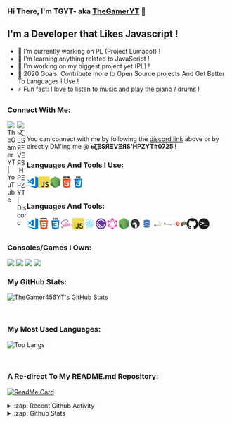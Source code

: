 ### Hi There, I'm TGYT- aka [TheGamerYT][GitHubRepo] 👋

## I'm a Developer that Likes Javascript !
- 🔭 I’m currently working on PL (Project Lumabot) !
- 🌱 I’m learning anything related to JavaScript !
- 👯 I’m working on my biggest project yet (PL) !
- 🥅 2020 Goals: Contribute more to Open Source projects And Get Better To Languages I Use !
- ⚡ Fun fact: I love to listen to music and play the piano / drums !

### Connect With Me:

[<img align="left" alt="TheGamerYT | YouTube" width="22px" src="https://cdn.jsdelivr.net/npm/simple-icons@v3/icons/youtube.svg" />][youtube]

[<img align="left" alt="๖̶̶̶ζ͜͡ΞSЯΞVΞЯS'HPΞPZYT | Discord" width="22px" src="https://cdn.jsdelivr.net/npm/simple-icons@3.6.0/icons/discord.svg" />][discord]<br />

You can connect with me by following the [discord link](discord) above or by directly DM'ing me @ **๖̶̶̶ζ͜͡ΞSЯΞVΞЯS'HPZYT#0725 !**
<br />

### Languages And Tools I Use:

[<img align="left" alt="Visual Studio Code" width="26px" src="https://raw.githubusercontent.com/github/explore/80688e429a7d4ef2fca1e82350fe8e3517d3494d/topics/visual-studio-code/visual-studio-code.png" />][VSCode]
[<img align="left" alt="JavaScript" width="26px" src="https://raw.githubusercontent.com/github/explore/80688e429a7d4ef2fca1e82350fe8e3517d3494d/topics/javascript/javascript.png" />][JS]
[<img align="left" alt="Node.js" width="26px" src="https://raw.githubusercontent.com/github/explore/80688e429a7d4ef2fca1e82350fe8e3517d3494d/topics/nodejs/nodejs.png" />][NodeJS]
[<img align="left" alt="HTML5" width="26px" src="https://raw.githubusercontent.com/github/explore/80688e429a7d4ef2fca1e82350fe8e3517d3494d/topics/html/html.png" />][HTML5]
[<img align="left" alt="CSS3" width="26px" src="https://raw.githubusercontent.com/github/explore/80688e429a7d4ef2fca1e82350fe8e3517d3494d/topics/css/css.png" />][CSS3]

<br />
<br />

### Languages And Tools:

[<img align="left" alt="Visual Studio Code" width="26px" src="https://raw.githubusercontent.com/github/explore/80688e429a7d4ef2fca1e82350fe8e3517d3494d/topics/visual-studio-code/visual-studio-code.png" />][VSCode]
[<img align="left" alt="HTML5" width="26px" src="https://raw.githubusercontent.com/github/explore/80688e429a7d4ef2fca1e82350fe8e3517d3494d/topics/html/html.png" />][HTML5]
[<img align="left" alt="CSS3" width="26px" src="https://raw.githubusercontent.com/github/explore/80688e429a7d4ef2fca1e82350fe8e3517d3494d/topics/css/css.png" />][CSS3]
[<img align="left" alt="Sass" width="26px" src="https://raw.githubusercontent.com/github/explore/80688e429a7d4ef2fca1e82350fe8e3517d3494d/topics/sass/sass.png" />][Sass]
[<img align="left" alt="JavaScript" width="26px" src="https://raw.githubusercontent.com/github/explore/80688e429a7d4ef2fca1e82350fe8e3517d3494d/topics/javascript/javascript.png" />][JS]
[<img align="left" alt="React" width="26px" src="https://raw.githubusercontent.com/github/explore/80688e429a7d4ef2fca1e82350fe8e3517d3494d/topics/react/react.png" />][React]
[<img align="left" alt="Gatsby" width="26px" src="https://raw.githubusercontent.com/github/explore/e94815998e4e0713912fed477a1f346ec04c3da2/topics/gatsby/gatsby.png" />][Gatsby]
[<img align="left" alt="GraphQL" width="26px" src="https://raw.githubusercontent.com/github/explore/80688e429a7d4ef2fca1e82350fe8e3517d3494d/topics/graphql/graphql.png" />][GraphQL]
[<img align="left" alt="Node.js" width="26px" src="https://raw.githubusercontent.com/github/explore/80688e429a7d4ef2fca1e82350fe8e3517d3494d/topics/nodejs/nodejs.png" />][NodeJS]
[<img align="left" alt="Deno" width="26px" src="https://raw.githubusercontent.com/github/explore/361e2821e2dea67711cde99c9c40ed357061cf27/topics/deno/deno.png" />][Deno]
[<img align="left" alt="SQL" width="26px" src="https://raw.githubusercontent.com/github/explore/80688e429a7d4ef2fca1e82350fe8e3517d3494d/topics/sql/sql.png" />][SQL]
[<img align="left" alt="MySQL" width="26px" src="https://raw.githubusercontent.com/github/explore/80688e429a7d4ef2fca1e82350fe8e3517d3494d/topics/mysql/mysql.png" />][MySQL]
[<img align="left" alt="MongoDB" width="26px" src="https://raw.githubusercontent.com/github/explore/80688e429a7d4ef2fca1e82350fe8e3517d3494d/topics/mongodb/mongodb.png" />][MongoDB]
[<img align="left" alt="Git" width="26px" src="https://raw.githubusercontent.com/github/explore/80688e429a7d4ef2fca1e82350fe8e3517d3494d/topics/git/git.png" />][Git]
[<img align="left" alt="GitHub" width="26px" src="https://raw.githubusercontent.com/github/explore/78df643247d429f6cc873026c0622819ad797942/topics/github/github.png" />][gIThUB]
[<img align="left" alt="HTML5" width="26px" src="https://raw.githubusercontent.com/github/explore/80688e429a7d4ef2fca1e82350fe8e3517d3494d/topics/terminal/terminal.png" />][HTML5]

<br />
<br />

### Consoles/Games I Own:

<img src="https://img.shields.io/badge/playstation-%23000000.svg?&style=for-the-badge&logo=playstation&logoColor=blue" />
 
<img src="https://img.shields.io/badge/Switch-%23000000.svg?&style=for-the-badge&logo=nintendo%20switch&logoColor=red" />
 
<img src="https://img.shields.io/badge/Steam-%23000000.svg?&style=for-the-badge&logo=steam&logoColor=white" />
 
<img src="https://img.shields.io/badge/counter%20strike-%23000000.svg?&style=for-the-badge&logo=counter-strike" />

### My GitHub Stats: 

![TheGamer456YT's GitHub Stats](https://github-readme-stats.vercel.app/api?username=TheGamer456YT&show_icons=true&theme=algolia)

<br />

### My Most Used Languages:

![Top Langs](https://github-readme-stats.vercel.app/api/top-langs/?username=TheGamer456YT)

<br />

### A Re-direct To My README.md Repository:

[![ReadMe Card](https://github-readme-stats.vercel.app/api/pin/?username=TheGamer456YT&repo=TheGamer456YT)](https://github.com/TheGamer456YT/TheGamer456YT)

<!--START_SECTION:waka-->
<!--END_SECTION:waka-->

<details>
  <summary>:zap: Recent Github Activity</summary>
  
<!--START_SECTION:activity-->
1. 🗣 Commented on [#1](https://github.com//lilrussian/flyingpig/issues/1) in [lilrussian/flyingpig](https://github.com//lilrussian/flyingpig)
<!--END_SECTION:activity-->

</details>

<details>
  <summary>:zap: Github Stats</summary>


[youtube]: https://www.youtube.com/channel/UC3jCeJlUxhirQo8CQICosWA?
[discord]: https://discord.gg/94T9xk5

[VSCode]: https://code.visualstudio.com/
[HTML5]: https://en.wikipedia.org/wiki/HTML5
[CSS3]: https://en.wikipedia.org/wiki/Cascading_Style_Sheets
[Sass]: https://en.wikipedia.org/wiki/Sass_(stylesheet_language)
[JS]: https://en.wikipedia.org/wiki/JavaScript
[React]: https://en.wikipedia.org/wiki/React_(web_framework)
[Gatsby]: https://www.gatsbyjs.org/
[GraphQL]: https://en.wikipedia.org/wiki/GraphQL
[NodeJS]: https://en.wikipedia.org/wiki/Node.js
[Deno]: https://en.wikipedia.org/wiki/Deno_(software)
[SQL]: https://en.wikipedia.org/wiki/SQL
[MySQL]: https://en.wikipedia.org/wiki/MySQL
[MongoDB]: https://en.wikipedia.org/wiki/MongoDB
[Git]: https://en.wikipedia.org/wiki/Git
[GitHub]: https://en.wikipedia.org/wiki/GitHub
[GitHubRepo]: https://github.com/TheGamer456YT

